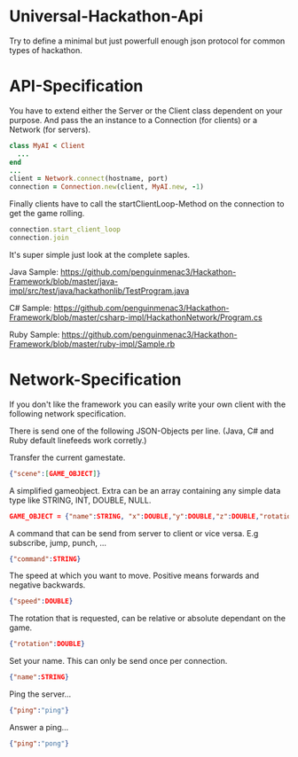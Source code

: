 Universal-Hackathon-Api
=======================

Try to define a minimal but just powerfull enough json protocol for common types of hackathon.

API-Specification
=================

You have to extend either the Server or the Client class dependent on your purpose. And pass the an instance to a Connection (for clients) or a Network (for servers).
```ruby
class MyAI < Client
  ...
end
...
client = Network.connect(hostname, port)
connection = Connection.new(client, MyAI.new, -1)
```

Finally clients have to call the startClientLoop-Method on the connection to get the game rolling.

```ruby
connection.start_client_loop
connection.join
```

It's super simple just look at the complete saples.

Java Sample: https://github.com/penguinmenac3/Hackathon-Framework/blob/master/java-impl/src/test/java/hackathonlib/TestProgram.java

C# Sample: https://github.com/penguinmenac3/Hackathon-Framework/blob/master/csharp-impl/HackathonNetwork/Program.cs

Ruby Sample: https://github.com/penguinmenac3/Hackathon-Framework/blob/master/ruby-impl/Sample.rb

Network-Specification
=====================

If you don't like the framework you can easily write your own client with the following network specification.

There is send one of the following JSON-Objects per line. (Java, C# and Ruby default linefeeds work corretly.)

Transfer the current gamestate.
```json
{"scene":[GAME_OBJECT]}
```

A simplified gameobject. Extra can be an array containing any simple data type like STRING, INT, DOUBLE, NULL.
```json
GAME_OBJECT = {"name":STRING, "x":DOUBLE,"y":DOUBLE,"z":DOUBLE,"rotation":[0,2*PI],"extra":[]}
```

A command that can be send from server to client or vice versa. E.g subscribe, jump, punch, ...
```json
{"command":STRING}
```

The speed at which you want to move. Positive means forwards and negative backwards.
```json
{"speed":DOUBLE}
```

The rotation that is requested, can be relative or absolute dependant on the game.
```json
{"rotation":DOUBLE}
```

Set your name. This can only be send once per connection.
```json
{"name":STRING}
```

Ping the server...
```json
{"ping":"ping"}
```

Answer a ping...
```json
{"ping":"pong"}
```
